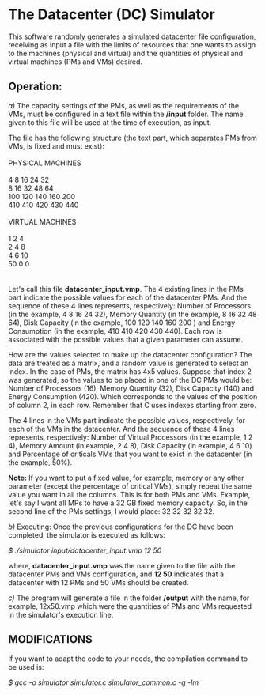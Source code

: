 # The Datacenter (DC) Simulator

This software randomly generates a simulated datacenter file configuration, receiving as input a file with the limits of resources that one wants to assign to the machines (physical and virtual) and the quantities of physical and virtual machines (PMs and VMs) desired.

## Operation:

_a)_ The capacity settings of the PMs, as well as the requirements of the VMs, must be configured in a text file within the **/input** folder. The name given to this file will be used at the time of execution, as input.

The file has the following structure (the text part, which separates PMs from VMs, is fixed and must exist):
<br>
<br>
PHYSICAL MACHINES
<br><br>
4 8 16 24 32<br>
8 16 32 48 64<br>
100 120 140 160 200<br>
410 410 420 430 440<br>
<br>
VIRTUAL MACHINES
<br><br>
1 2 4<br>
2 4 8<br>
4 6 10<br>
50 0 0<br>
<br>
<br>
Let's call this file **datacenter_input.vmp**. The 4 existing lines in the PMs part indicate the possible values for each of the datacenter PMs. And the sequence of these 4 lines represents, respectively: Number of Processors (in the example, 4 8 16 24 32), Memory Quantity (in the example, 8 16 32 48 64), Disk Capacity (in the example, 100 120 140 160 200 ) and Energy Consumption (in the example, 410 410 420 430 440). Each row is associated with the possible values that a given parameter can assume.

How are the values selected to make up the datacenter configuration? The data are treated as a matrix, and a random value is generated to select an index. In the case of PMs, the matrix has 4x5 values. Suppose that index 2 was generated, so the values to be placed in one of the DC PMs would be: Number of Processors (16), Memory Quantity (32), Disk Capacity (140) and Energy Consumption (420). Which corresponds to the values of the position of column 2, in each row. Remember that C uses indexes starting from zero.

The 4 lines in the VMs part indicate the possible values, respectively, for each of the VMs in the datacenter. And the sequence of these 4 lines represents, respectively: Number of Virtual Processors (in the example, 1 2 4), Memory Amount (in example, 2 4 8), Disk Capacity (in example, 4 6 10) and Percentage of criticals VMs that you want to exist in the datacenter (in the example, 50%).
  
**Note:** If you want to put a fixed value, for example, memory or any other parameter (except the percentage of critical VMs), simply repeat the same value you want in all the columns. This is for both PMs and VMs. Example, let's say I want all MPs to have a 32 GB fixed memory capacity. So, in the second line of the PMs settings, I would place: 32 32 32 32 32.

_b)_ Executing: Once the previous configurations for the DC have been completed, the simulator is executed as follows:


   *$ ./simulator input/datacenter_input.vmp 12 50*


where, **datacenter_input.vmp** was the name given to the file with the datacenter PMs and VMs configuration, and **12 50** indicates that a datacenter with 12 PMs and 50 VMs should be created.

_c)_ The program will generate a file in the folder **/output** with the name, for example, 12x50.vmp which were the quantities of PMs and VMs requested in the simulator's execution line.


## MODIFICATIONS

If you want to adapt the code to your needs, the compilation command to be used is:


   *$ gcc -o simulator simulator.c simulator_common.c -g -lm*


